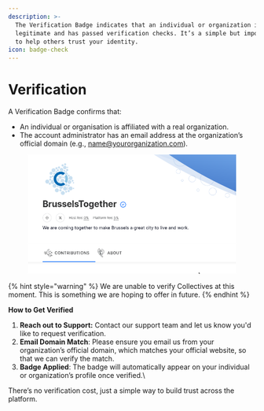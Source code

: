 ```yaml
---
description: >-
  The Verification Badge indicates that an individual or organization is
  legitimate and has passed verification checks. It’s a simple but important way
  to help others trust your identity.
icon: badge-check
---
```


# Verification

A Verification Badge confirms that:

* An individual or organisation is affiliated with a real organization.
* The account administrator has an email address at the organization’s official domain (e.g., name@yourorganization.com).&#x20;

<figure><img src="../.gitbook/assets/Image 434266537 759x433.png" alt=""><figcaption></figcaption></figure>

{% hint style="warning" %}
We are unable to verify Collectives at this moment. This is something we are hoping to offer in future.&#x20;
{% endhint %}

**How to Get Verified**

1. **Reach out to Support:** Contact our support team and let us know you'd like to request verification.
2. **Email Domain Match**: Please ensure you email us from your organization’s official domain, which matches your official website, so that we can verify the match.&#x20;
3. **Badge Applied**: The badge will automatically appear on your individual or organization’s profile once verified.\


There’s no verification cost,  just a simple way to build trust across the platform.
